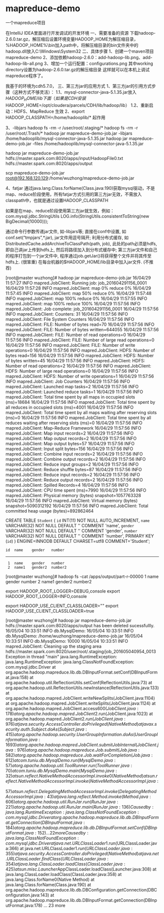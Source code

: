 # mapreduce-demo
一个mapreduce项目

在IntelliJ IDEA里面进行开发调试的开发环境
一、需要准备的资源
下载hadoop-2.6.0.tar.gz，解压缩后设置环境变量HADOOP_HOME为解压缩目录，
%HADOOP_HOME%\bin加入path中，将解压缩目录的bin文件夹中的hadoop.dll放入C:\Windows\System32
二、具体步骤
1、创建一个maven项目mapreduce-demo
2、添加依赖hadoop-2.6.0：add-hadoop-lib.png、add-hadoop-lib-all.png
3、增加一个运行配置：configurations.png
    其中working directory设置为hadoop-2.6.0.tar.gz的解压缩目录
这样就可以在本机上调试mapreduce程序了。

我基于的环境为cdh5.7.0，
三、第三方jar的应用方式
1、第三方jar的引用方式步骤（这种方式不够灵活）：
1.1、mysql-connector-java-5.1.35.jar放入$HADOOP_HOME/lib下面（如果是CDH安装$HADOOP_HOME=/opt/cloudera/parcels/CDH/lib/hadoop/lib）
1.2、重新启动：HDFS、MapReduce 生效
2、export HADOOP_CLASSPATH=/home/hadooplib/* 起作用

3、-libjars
hadoop fs -rm -r  /user/root/.staging/*
hadoop fs -rm -r  /user/root/.Trash/*
hadoop jar mapreduce-demo-job.jar -libjars /home/hadooplib/mysql-connector-java-5.1.35.jar
hadoop jar mapreduce-demo-job.jar -files /home/hadooplib/mysql-connector-java-5.1.35.jar


hadoop jar mapreduce-demo-job.jar hdfs://master.spark.com:8020/apps/input/HadoopFile0.txt hdfs://master.spark.com:8020/apps/output

scp mapreduce-demo-job.jar  root@192.168.120.129:/home/wuzhong/mapreduce-demo-job.jar

4、fatjar
通过java.lang.Class.forName(Class.java:190)获取mysql驱动，不是map、reduce阶段使用，所有fatjar方式引用的第三方jar无效，不需放入classpath中，也就是通过设置HADOOP_CLASSPATH

如果是在map、reduce阶段使用第三方jar就生效，例如：com.mysql.jdbc.StringUtils LOG.info(StringUtils.consistentToString(new BigDecimal(10000)));


通过命令行参数传递jar文件, 如-libjars等;
直接在conf中设置, 如conf.set(“tmpjars”,*.jar), jar文件用逗号隔开;
利用分布式缓存, 如DistributedCache.addArchiveToClassPath(path, job), 此处的path必须是hdfs, 即自己讲jar上传到hdfs上, 然后将路径加入到分布式缓存中;
第三方jar文件和自己的程序打包到一个jar文件中, 程序通过job.getJar()将获得整个文件并将其传至hdfs上. (很笨重)
在每台机器的$HADOOP_HOME/lib目录中加入jar文件. (不推荐)



[root@master wuzhong]# hadoop jar mapreduce-demo-job.jar
16/04/29 11:57:27 INFO mapred.JobClient: Running job: job_201604291156_0001
16/04/29 11:57:28 INFO mapred.JobClient:  map 0% reduce 0%
16/04/29 11:57:45 INFO mapred.JobClient:  map 50% reduce 0%
16/04/29 11:57:48 INFO mapred.JobClient:  map 100% reduce 0%
16/04/29 11:57:55 INFO mapred.JobClient:  map 100% reduce 100%
16/04/29 11:57:56 INFO mapred.JobClient: Job complete: job_201604291156_0001
16/04/29 11:57:56 INFO mapred.JobClient: Counters: 31
16/04/29 11:57:56 INFO mapred.JobClient:   File System Counters
16/04/29 11:57:56 INFO mapred.JobClient:     FILE: Number of bytes read=70
16/04/29 11:57:56 INFO mapred.JobClient:     FILE: Number of bytes written=644055
16/04/29 11:57:56 INFO mapred.JobClient:     FILE: Number of read operations=0
16/04/29 11:57:56 INFO mapred.JobClient:     FILE: Number of large read operations=0
16/04/29 11:57:56 INFO mapred.JobClient:     FILE: Number of write operations=0
16/04/29 11:57:56 INFO mapred.JobClient:     HDFS: Number of bytes read=156
16/04/29 11:57:56 INFO mapred.JobClient:     HDFS: Number of bytes written=45
16/04/29 11:57:56 INFO mapred.JobClient:     HDFS: Number of read operations=2
16/04/29 11:57:56 INFO mapred.JobClient:     HDFS: Number of large read operations=0
16/04/29 11:57:56 INFO mapred.JobClient:     HDFS: Number of write operations=1
16/04/29 11:57:56 INFO mapred.JobClient:   Job Counters
16/04/29 11:57:56 INFO mapred.JobClient:     Launched map tasks=2
16/04/29 11:57:56 INFO mapred.JobClient:     Launched reduce tasks=1
16/04/29 11:57:56 INFO mapred.JobClient:     Total time spent by all maps in occupied slots (ms)=18684
16/04/29 11:57:56 INFO mapred.JobClient:     Total time spent by all reduces in occupied slots (ms)=4001
16/04/29 11:57:56 INFO mapred.JobClient:     Total time spent by all maps waiting after reserving slots (ms)=0
16/04/29 11:57:56 INFO mapred.JobClient:     Total time spent by all reduces waiting after reserving slots (ms)=0
16/04/29 11:57:56 INFO mapred.JobClient:   Map-Reduce Framework
16/04/29 11:57:56 INFO mapred.JobClient:     Map input records=2
16/04/29 11:57:56 INFO mapred.JobClient:     Map output records=2
16/04/29 11:57:56 INFO mapred.JobClient:     Map output bytes=57
16/04/29 11:57:56 INFO mapred.JobClient:     Input split bytes=156
16/04/29 11:57:56 INFO mapred.JobClient:     Combine input records=2
16/04/29 11:57:56 INFO mapred.JobClient:     Combine output records=2
16/04/29 11:57:56 INFO mapred.JobClient:     Reduce input groups=2
16/04/29 11:57:56 INFO mapred.JobClient:     Reduce shuffle bytes=87
16/04/29 11:57:56 INFO mapred.JobClient:     Reduce input records=2
16/04/29 11:57:56 INFO mapred.JobClient:     Reduce output records=2
16/04/29 11:57:56 INFO mapred.JobClient:     Spilled Records=4
16/04/29 11:57:56 INFO mapred.JobClient:     CPU time spent (ms)=7990
16/04/29 11:57:56 INFO mapred.JobClient:     Physical memory (bytes) snapshot=1057763328
16/04/29 11:57:56 INFO mapred.JobClient:     Virtual memory (bytes) snapshot=5090312192
16/04/29 11:57:56 INFO mapred.JobClient:     Total committed heap usage (bytes)=892862464



CREATE TABLE `Student` (
  `id` INT(11) NOT NULL AUTO_INCREMENT,
  `name` VARCHAR(32) NOT NULL DEFAULT '' COMMENT 'name',
  `gender` VARCHAR(32) NOT NULL DEFAULT '' COMMENT 'gender',
  `number` VARCHAR(32) NOT NULL DEFAULT '' COMMENT 'number',
  PRIMARY KEY (`id`)
) ENGINE=INNODB DEFAULT CHARSET=utf8 COMMENT='Student';

    id  name    gender   number
------  ------  -------  ---------
     1  name    gender   number
     2  name1   gender2  number2

[root@master wuzhong]# hadoop fs -cat /apps/output/part-r-00000
1       name gender number
2       name1 gender2 number2



export HADOOP_ROOT_LOGGER=DEBUG,console
export HADOOP_ROOT_LOGGER=INFO,console

export HADOOP_USE_CLIENT_CLASSLOADER=""
export HADOOP_USE_CLIENT_CLASSLOADER=true



[root@master wuzhong]# hadoop jar mapreduce-demo-job.jar
hdfs://master.spark.com:8020/apps/output has been deleted sucessfullly.
16/05/04 10:33:51 INFO db.MysqlDemo:
16/05/04 10:33:51 INFO db.MysqlDemo: /home/wuzhong/mapreduce-demo-job.jar
16/05/04 10:33:51 INFO db.MysqlDemo: 10000
16/05/04 10:33:51 INFO mapred.JobClient: Cleaning up the staging area hdfs://master.spark.com:8020/user/root/.staging/job_201605040954_0013
Exception in thread "main" java.lang.RuntimeException: java.lang.RuntimeException: java.lang.ClassNotFoundException: com.mysql.jdbc.Driver
        at org.apache.hadoop.mapreduce.lib.db.DBInputFormat.setConf(DBInputFormat.java:158)
        at org.apache.hadoop.util.ReflectionUtils.setConf(ReflectionUtils.java:73)
        at org.apache.hadoop.util.ReflectionUtils.newInstance(ReflectionUtils.java:133)
        at org.apache.hadoop.mapred.JobClient.writeNewSplits(JobClient.java:1104)
        at org.apache.hadoop.mapred.JobClient.writeSplits(JobClient.java:1124)
        at org.apache.hadoop.mapred.JobClient.access$600(JobClient.java:178)
        at org.apache.hadoop.mapred.JobClient$2.run(JobClient.java:1023)
        at org.apache.hadoop.mapred.JobClient$2.run(JobClient.java:976)
        at java.security.AccessController.doPrivileged(Native Method)
        at javax.security.auth.Subject.doAs(Subject.java:415)
        at org.apache.hadoop.security.UserGroupInformation.doAs(UserGroupInformation.java:1693)
        at org.apache.hadoop.mapred.JobClient.submitJobInternal(JobClient.java:976)
        at org.apache.hadoop.mapreduce.Job.submit(Job.java:582)
        at org.apache.hadoop.mapreduce.Job.waitForCompletion(Job.java:612)
        at com.tuniu.db.MysqlDemo.run(MysqlDemo.java:57)
        at org.apache.hadoop.util.ToolRunner.run(ToolRunner.java:70)
        at com.tuniu.db.MysqlDemo.main(MysqlDemo.java:32)
        at sun.reflect.NativeMethodAccessorImpl.invoke0(Native Method)
        at sun.reflect.NativeMethodAccessorImpl.invoke(NativeMethodAccessorImpl.java:57)
        at sun.reflect.DelegatingMethodAccessorImpl.invoke(DelegatingMethodAccessorImpl.java:43)
        at java.lang.reflect.Method.invoke(Method.java:606)
        at org.apache.hadoop.util.RunJar.run(RunJar.java:221)
        at org.apache.hadoop.util.RunJar.main(RunJar.java:136)
Caused by: java.lang.RuntimeException: java.lang.ClassNotFoundException: com.mysql.jdbc.Driver
        at org.apache.hadoop.mapreduce.lib.db.DBInputFormat.getConnection(DBInputFormat.java:184)
        at org.apache.hadoop.mapreduce.lib.db.DBInputFormat.setConf(DBInputFormat.java:152)
        ... 22 more
Caused by: java.lang.ClassNotFoundException: com.mysql.jdbc.Driver
        at java.net.URLClassLoader$1.run(URLClassLoader.java:366)
        at java.net.URLClassLoader$1.run(URLClassLoader.java:355)
        at java.security.AccessController.doPrivileged(Native Method)
        at java.net.URLClassLoader.findClass(URLClassLoader.java:354)
        at java.lang.ClassLoader.loadClass(ClassLoader.java:425)
        at sun.misc.Launcher$AppClassLoader.loadClass(Launcher.java:308)
        at java.lang.ClassLoader.loadClass(ClassLoader.java:358)
        at java.lang.Class.forName0(Native Method)
        at java.lang.Class.forName(Class.java:190)
        at org.apache.hadoop.mapreduce.lib.db.DBConfiguration.getConnection(DBConfiguration.java:143)
        at org.apache.hadoop.mapreduce.lib.db.DBInputFormat.getConnection(DBInputFormat.java:178)
        ... 23 more


